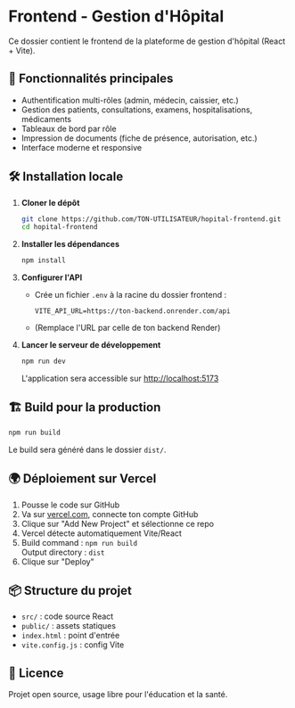 # Frontend - Gestion d'Hôpital

Ce dossier contient le frontend de la plateforme de gestion d'hôpital (React + Vite).

## 🚀 Fonctionnalités principales
- Authentification multi-rôles (admin, médecin, caissier, etc.)
- Gestion des patients, consultations, examens, hospitalisations, médicaments
- Tableaux de bord par rôle
- Impression de documents (fiche de présence, autorisation, etc.)
- Interface moderne et responsive

## 🛠️ Installation locale

1. **Cloner le dépôt**
   ```bash
   git clone https://github.com/TON-UTILISATEUR/hopital-frontend.git
   cd hopital-frontend
   ```
2. **Installer les dépendances**
   ```bash
   npm install
   ```
3. **Configurer l'API**
   - Crée un fichier `.env` à la racine du dossier frontend :
     ```env
     VITE_API_URL=https://ton-backend.onrender.com/api
     ```
   - (Remplace l'URL par celle de ton backend Render)

4. **Lancer le serveur de développement**
   ```bash
   npm run dev
   ```
   L'application sera accessible sur [http://localhost:5173](http://localhost:5173)

## 🏗️ Build pour la production
```bash
npm run build
```
Le build sera généré dans le dossier `dist/`.

## 🌍 Déploiement sur Vercel
1. Pousse le code sur GitHub
2. Va sur [vercel.com](https://vercel.com), connecte ton compte GitHub
3. Clique sur "Add New Project" et sélectionne ce repo
4. Vercel détecte automatiquement Vite/React
5. Build command : `npm run build`  
   Output directory : `dist`
6. Clique sur "Deploy"

## 📦 Structure du projet
- `src/` : code source React
- `public/` : assets statiques
- `index.html` : point d'entrée
- `vite.config.js` : config Vite

## 📄 Licence
Projet open source, usage libre pour l'éducation et la santé. 